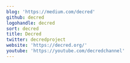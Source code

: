 ```yaml
---
blog: 'https://medium.com/decred'
github: decred
logohandle: decred
sort: decred
title: Decred
twitter: decredproject
website: 'https://decred.org/'
youtube: 'https://youtube.com/decredchannel'
---
```

